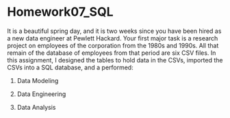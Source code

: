 # Homework07_SQL
It is a beautiful spring day, and it is two weeks since you have been hired as a new data engineer at Pewlett Hackard. Your first major task is a research project on employees of the corporation from the 1980s and 1990s. All that remain of the database of employees from that period are six CSV files.
In this assignment, I  designed the tables to hold data in the CSVs, imported the CSVs into a SQL database, and a performed:

1. Data Modeling

2. Data Engineering

3. Data Analysis
